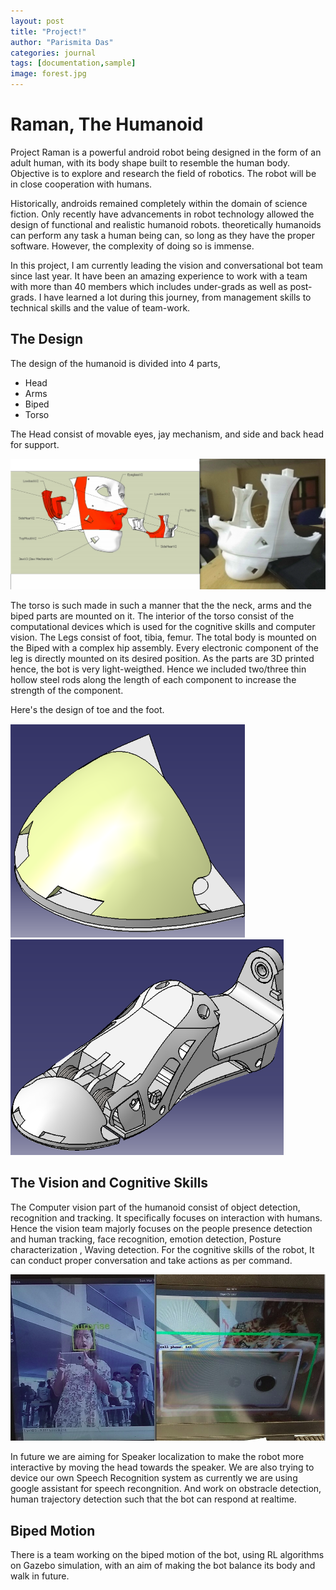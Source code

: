 ```yaml
---
layout: post
title: "Project!"
author: "Parismita Das"
categories: journal
tags: [documentation,sample]
image: forest.jpg
---
```


# Raman, The Humanoid

Project Raman is a powerful android robot being designed in the form of an adult human, with its body shape built to resemble the human body.
Objective is to explore and research the field of robotics.
The robot will be in close cooperation with humans.

Historically, androids remained completely within the domain of science fiction. 
Only recently have advancements in robot technology allowed the design of functional and realistic humanoid robots.
 theoretically humanoids can perform any task a human being can, so long as they have the proper software. However, the complexity of doing so is immense.
 
In this project, I am currently leading the vision and conversational bot team since last year. It have been an amazing experience to work with a team with more than 40 members which includes under-grads as well as post-grads. I have learned a lot during this journey, from management skills to technical skills and the value of team-work.

## The Design

The design of the humanoid is divided into 4 parts, 

* Head
* Arms
* Biped
* Torso

The Head consist of movable eyes, jay mechanism, and side and back head for support.

![all-text](https://github.com/parismita/parismita.github.io/blob/master/assets/img/head.png)

The torso is such made in such a manner that the the neck, arms and the biped parts are mounted on it. The interior of the torso consist of the computational devices which is used for the cognitive skills and  computer vision.
The Legs consist of foot, tibia, femur. The total body is mounted on the Biped with a complex hip assembly. Every electronic component of the leg is directly mounted on its desired position. As the parts are 3D printed hence, the bot is very light-weigthed. Hence we included two/three thin hollow steel rods along the length of each component to increase the strength of the component.

Here's the design of toe and the foot.

![all-text](https://github.com/parismita/parismita.github.io/blob/master/assets/img/toe.png)
![all-text](https://github.com/parismita/parismita.github.io/blob/master/assets/img/foot.png)

## The Vision and Cognitive Skills

The Computer vision part of the humanoid consist of object detection, recognition and tracking. It specifically focuses on interaction with humans. Hence the vision team majorly focuses on the people presence detection and human tracking, face recognition, emotion detection, Posture characterization , Waving detection. For the cognitive skills of the robot, It can conduct proper conversation and take actions as per command.

![all-text](https://github.com/parismita/parismita.github.io/blob/master/assets/img/emo.png)

In future we are aiming for Speaker localization to make the robot more interactive by moving the head towards the speaker.
We are also trying to device our own Speech Recognition system as currently we are using google assistant for speech recongnition. And work on obstracle detection, human trajectory detection such that the bot can respond at realtime.

## Biped Motion

There is a team working on the biped motion of the bot, using RL algorithms on Gazebo simulation, with an aim of making the bot balance its body and walk in future.




 

